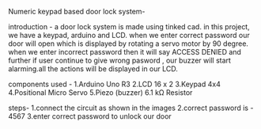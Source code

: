 Numeric keypad based door lock system-

introduction - a door lock system is made using tinked cad. in this project, we have a keypad, arduino and LCD. when we enter correct password our door will open which is displayed by rotating a servo motor by 90 degree. when we enter incorrect password then it will say ACCESS DENIED and further if user continue to give wrong pasword , our buzzer will start alarming.all the actions will be displayed in our LCD.

components used -
1.Arduino Uno R3
2.LCD 16 x 2
3.Keypad 4x4
4.Positional Micro Servo
5.Piezo (buzzer)
6.1 kΩ Resistor

steps-
1.connect the circuit as shown in the images
2.correct password is - 4567
3.enter correct password to unlock our door
